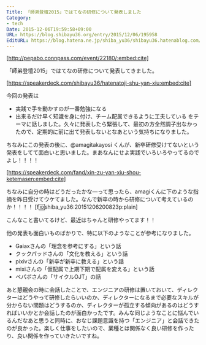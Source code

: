 ```yaml
---
Title: 「師弟登壇2015」ではてなの研修について発表しました
Category:
- tech
Date: 2015-12-06T19:59:58+09:00
URL: https://blog.shibayu36.org/entry/2015/12/06/195958
EditURL: https://blog.hatena.ne.jp/shiba_yu36/shibayu36.hatenablog.com/atom/entry/6653586347147626355
---
```


[http://pepabo.connpass.com/event/22180/:embed:cite]

「師弟登壇2015」ではてなの研修について発表してきました。

[https://speakerdeck.com/shibayu36/hatenatoji-shu-yan-xiu:embed:cite]


今回の発表は
- 実践で手を動かすのが一番勉強になる
- 出来るだけ早く知識を身に付け、チーム配属できるように工夫している
をテーマに話しました。久々に発表したら緊張して、最初の方全然調子出なかったので、定期的に前に出て発表しないとなあという気持ちになりました。

ちなみにこの発表の後に、@amagitakayosi くんが、新卒研修受けてないという発表をしてて面白いと思いました。まあなんにせよ実践でいろいろやってるのでよし！！！！

[https://speakerdeck.com/fand/xin-zu-yan-xiu-shou-ketemasen:embed:cite]


ちなみに自分の時はどうだったかな―って思ったら、amagiくんに下のような指摘を昨日受けてウケてました。なんで新卒の時から研修について考えているのか！！！！
[f:id:shiba_yu36:20151206200823p:plain]

こんなこと書いてるけど、最近はちゃんと研修やってます！！


他の発表も面白いものばかりで、特に以下のようなことが参考になりました。
- Gaiaxさんの「理念を参考にする」という話
- クックパッドさんの「文化を教える」という話
- pixivさんの「新卒が新卒に教える」という話
- mixiさんの「仮配属で上期下期で配属を変える」という話
- ペパボさんの「サイクルOJT」の話


あと懇親会の時に会話したことで、エンジニアの研修は置いておいて、ディレクターはどうやって研修したらいいのか、ディレクターになるまで必要なスキルが分からない問題はどうするのか、ディレクターが孤立する傾向があるのはどうすればいいかとか会話したのが面白かったです。みんな同じようなことに悩んでいるんだなあと思うと同時に、おなじ課題意識を持つ「エンジニア」と会話できたのが良かった。楽しく仕事をしたいので、業種とは関係なく良い研修を作ったり、良い関係を作っていきたいですね。
